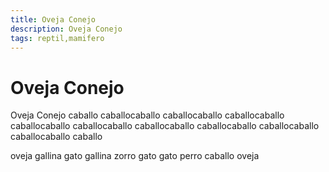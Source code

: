 ```yaml
---
title: Oveja Conejo
description: Oveja Conejo
tags: reptil,mamifero
---
```


# Oveja Conejo

Oveja Conejo caballo caballocaballo caballocaballo caballocaballo caballocaballo caballocaballo caballocaballo caballocaballo caballocaballo caballocaballo caballo

oveja gallina gato gallina zorro gato gato perro caballo oveja